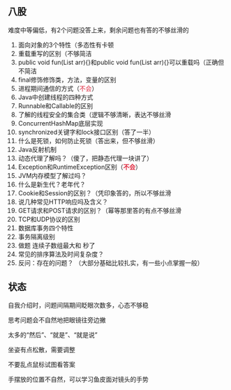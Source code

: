 ## 八股
难度中等偏低，有2个问题没答上来，剩余问题也有答的不够丝滑的

1. 面向对象的3个特性（多态性有卡顿
2. 重载重写的区别（不够简洁
3. public void fun(List<Integer> arr){}和public void fun(List<String> arr){}可以重载吗（正确但不简洁
4. final修饰修饰类，方法，变量的区别
5. 进程期间通信的方式（<font style="color:#DF2A3F;">不会</font>）
6. Java中创建线程的四种方式
7. Runnable和Callable的区别
8. 了解的线程安全的集合类（逻辑不够清晰，表达不够丝滑
9. ConcurrentHashMap底层实现
10. synchronized关键字和lock接口区别（答了一半）
11. 什么是死锁，如何防止死锁（答出来，但不够丝滑）
12. Java反射机制
13. 动态代理了解吗？（傻了，把静态代理一块讲了）
14. Exception和RuntimeException区别（**<font style="color:#DF2A3F;">不会</font>**）
15. JVM内存模型了解过吗？
16. 什么是新生代？老年代？
17. Cookie和Session的区别？（凭印象答的，所以不够丝滑
18. 说几种常见HTTP响应吗及含义？
19. GET请求和POST请求的区别？（幂等那里答的有点不够丝滑
20. TCP和UDP协议的区别
21. 数据库事务四个特性
22. 事务隔离级别
23. 做题 连续子数组最大和 秒了
24. 常见的排序算法及时间复杂度？
25. 反问：存在的问题？ （大部分基础比较扎实，有一些小点掌握一般）

## 状态
自我介绍时，问题间隔期间眨眼次数多，心态不够稳

思考问题会不自然地把眼镜往旁边撇

太多的“然后”、“就是”、“就是说”

坐姿有点松散，需要调整

不要乱点鼠标试图看答案

手摆放的位置不自然，可以学习鱼皮面对镜头的手势



